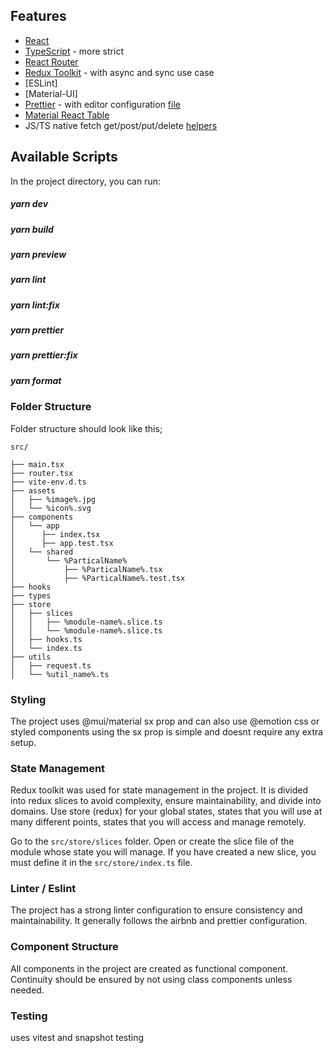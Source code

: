 ## Features

- [React](https://reactjs.org/)
- [TypeScript](https://www.typescriptlang.org/) - more strict
- [React Router](https://reactrouter.com/)
- [Redux Toolkit](https://redux-toolkit.js.org/) - with async and sync use case
- [ESLint]
- [Material-UI]
- [Prettier](https://prettier.io/) - with editor configuration [file](./.vscode/settings.json)
- [Material React Table](https://www.material-react-table.com/)
- JS/TS native fetch get/post/put/delete [helpers](./src/common/request.ts)

## Available Scripts

In the project directory, you can run:

##### yarn dev

##### yarn build

##### yarn preview

##### yarn lint

##### yarn lint:fix

##### yarn prettier

##### yarn prettier:fix

##### yarn format

### Folder Structure

Folder structure should look like this;

```
src/

├── main.tsx
├── router.tsx
├── vite-env.d.ts
├── assets
│   ├── %image%.jpg
│   └── %icon%.svg
├── components
│   └── app
│      ├── index.tsx
│      ├── app.test.tsx
│   └── shared
│       └── %ParticalName%
│           ├── %ParticalName%.tsx
│           ├── %ParticalName%.test.tsx
├── hooks
├── types
├── store
│   ├── slices
│   │   ├── %module-name%.slice.ts
│   │   └── %module-name%.slice.ts
│   ├── hooks.ts
│   └── index.ts
├── utils
│   ├── request.ts
│   └── %util_name%.ts
```

### Styling

The project uses @mui/material sx prop and can also use @emotion css or styled components
using the sx prop is simple and doesnt require any extra setup.

### State Management

Redux toolkit was used for state management in the project. It is divided into redux slices to avoid complexity, ensure maintainability, and divide into domains. Use store (redux) for your global states, states that you will use at many different points, states that you will access and manage remotely.

Go to the `src/store/slices` folder. Open or create the slice file of the module whose state you will manage. If you have created a new slice, you must define it in the `src/store/index.ts` file.

### Linter / Eslint

The project has a strong linter configuration to ensure consistency and maintainability. It generally follows the airbnb and prettier configuration.

### Component Structure

All components in the project are created as functional component. Continuity should be ensured by not using class components unless needed.

### Testing

uses vitest and snapshot testing
